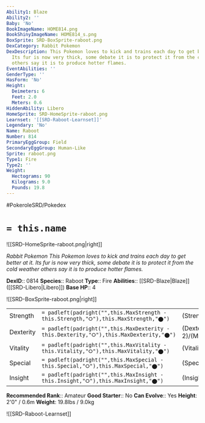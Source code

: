 ```yaml
---
Ability1: Blaze
Ability2: ''
Baby: 'No'
BookImageName: HOME814.png
BookShinyImageName: HOME814_s.png
BoxSprite: SRD-BoxSprite-raboot.png
DexCategory: Rabbit Pokemon
DexDescription: This Pokemon loves to kick and trains each day to get better at it.
  Its fur is now very thick, some debate it is to protect it from the cold weather
  others say it is to produce hotter flames.
EventAbilities: ''
GenderType: ''
HasForm: 'No'
Height:
  Deimeters: 6
  Feet: 2.0
  Meters: 0.6
HiddenAbility: Libero
HomeSprite: SRD-HomeSprite-raboot.png
Learnset: '[[SRD-Raboot-Learnset]]'
Legendary: 'No'
Name: Raboot
Number: 814
PrimaryEggGroup: Field
SecondaryEggGroup: Human-Like
Sprite: raboot.png
Type1: Fire
Type2: ''
Weight:
  Hectograms: 90
  Kilograms: 9.0
  Pounds: 19.8
---
```


#PokeroleSRD/Pokedex

# `= this.name`

![[SRD-HomeSprite-raboot.png|right]]

*Rabbit Pokemon*
*This Pokemon loves to kick and trains each day to get better at it. Its fur is now very thick, some debate it is to protect it from the cold weather others say it is to produce hotter flames.*

**DexID**:: 0814
**Species**:: Raboot
**Type**:: Fire
**Abilities**:: [[SRD-Blaze|Blaze]] ([[SRD-Libero|Libero]])
**Base HP**:: 4

![[SRD-BoxSprite-raboot.png|right]]

|           |                                                                                        |                                          |
| --------- | -------------------------------------------------------------------------------------- | ---------------------------------------- |
| Strength  | `= padleft(padright("",this.MaxStrength - this.Strength,"⭘"),this.MaxStrength,"⬤")`    | (Strength::2)/(MaxStrength::5)   |
| Dexterity | `= padleft(padright("",this.MaxDexterity - this.Dexterity,"⭘"),this.MaxDexterity,"⬤")` | (Dexterity:: 2)/(MaxDexterity::5) |
| Vitality  | `= padleft(padright("",this.MaxVitality - this.Vitality,"⭘"),this.MaxVitality,"⬤")`    | (Vitality::2)/(MaxVitality::4)   |
| Special   | `= padleft(padright("",this.MaxSpecial - this.Special,"⭘"),this.MaxSpecial,"⬤")`       | (Special::2)/(MaxSpecial::4)     |
| Insight   | `= padleft(padright("",this.MaxInsight - this.Insight,"⭘"),this.MaxInsight,"⬤")`       | (Insight::2)/(MaxInsight::4)     |

**Recommended Rank**:: Amateur
**Good Starter**:: No
**Can Evolve**:: Yes
**Height**: 2'0" / 0.6m
**Weight**: 19.8lbs / 9.0kg

![[SRD-Raboot-Learnset]]
